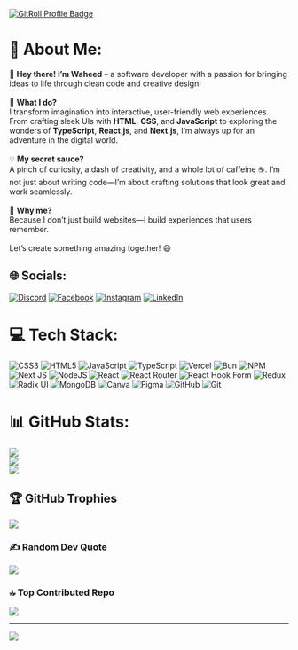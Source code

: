 <a href="https://gitroll.io/profile/u7TyMs5JmWAcJcGDs2x4WSQAhPSk1" target="_blank"><img src="https://gitroll.io/api/badges/profiles/v1/u7TyMs5JmWAcJcGDs2x4WSQAhPSk1?theme=light" alt="GitRoll Profile Badge"/></a>

# 💫 About Me:
👋 **Hey there! I’m Waheed** – a software developer with a passion for bringing ideas to life through clean code and creative design!  <br><br>🌟 **What I do?**  <br>I transform imagination into interactive, user-friendly web experiences. From crafting sleek UIs with **HTML**, **CSS**, and **JavaScript** to exploring the wonders of **TypeScript**, **React.js**, and **Next.js**, I’m always up for an adventure in the digital world.  <br><br>💡 **My secret sauce?**  <br>A pinch of curiosity, a dash of creativity, and a whole lot of caffeine ☕. I’m not just about writing code—I’m about crafting solutions that look great and work seamlessly.  <br><br>🚀 **Why me?**  <br>Because I don’t just build websites—I build experiences that users remember.  <br><br>Let’s create something amazing together! 😄  <br>


## 🌐 Socials:
[![Discord](https://img.shields.io/badge/Discord-%237289DA.svg?logo=discord&logoColor=white)](https://discord.gg/1210209904208510999) [![Facebook](https://img.shields.io/badge/Facebook-%231877F2.svg?logo=Facebook&logoColor=white)](https://facebook.com/muhammadwaheedaree) [![Instagram](https://img.shields.io/badge/Instagram-%23E4405F.svg?logo=Instagram&logoColor=white)](https://instagram.com/muhammadwaheedaree) [![LinkedIn](https://img.shields.io/badge/LinkedIn-%230077B5.svg?logo=linkedin&logoColor=white)](https://linkedin.com/in/muhammadwaheedaree) 

# 💻 Tech Stack:
![CSS3](https://img.shields.io/badge/css3-%231572B6.svg?style=for-the-badge&logo=css3&logoColor=white) ![HTML5](https://img.shields.io/badge/html5-%23E34F26.svg?style=for-the-badge&logo=html5&logoColor=white) ![JavaScript](https://img.shields.io/badge/javascript-%23323330.svg?style=for-the-badge&logo=javascript&logoColor=%23F7DF1E) ![TypeScript](https://img.shields.io/badge/typescript-%23007ACC.svg?style=for-the-badge&logo=typescript&logoColor=white) ![Vercel](https://img.shields.io/badge/vercel-%23000000.svg?style=for-the-badge&logo=vercel&logoColor=white) ![Bun](https://img.shields.io/badge/Bun-%23000000.svg?style=for-the-badge&logo=bun&logoColor=white) ![NPM](https://img.shields.io/badge/NPM-%23CB3837.svg?style=for-the-badge&logo=npm&logoColor=white) ![Next JS](https://img.shields.io/badge/Next-black?style=for-the-badge&logo=next.js&logoColor=white) ![NodeJS](https://img.shields.io/badge/node.js-6DA55F?style=for-the-badge&logo=node.js&logoColor=white) ![React](https://img.shields.io/badge/react-%2320232a.svg?style=for-the-badge&logo=react&logoColor=%2361DAFB) ![React Router](https://img.shields.io/badge/React_Router-CA4245?style=for-the-badge&logo=react-router&logoColor=white) ![React Hook Form](https://img.shields.io/badge/React%20Hook%20Form-%23EC5990.svg?style=for-the-badge&logo=reacthookform&logoColor=white) ![Redux](https://img.shields.io/badge/redux-%23593d88.svg?style=for-the-badge&logo=redux&logoColor=white) ![Radix UI](https://img.shields.io/badge/radix%20ui-161618.svg?style=for-the-badge&logo=radix-ui&logoColor=white) ![MongoDB](https://img.shields.io/badge/MongoDB-%234ea94b.svg?style=for-the-badge&logo=mongodb&logoColor=white) ![Canva](https://img.shields.io/badge/Canva-%2300C4CC.svg?style=for-the-badge&logo=Canva&logoColor=white) ![Figma](https://img.shields.io/badge/figma-%23F24E1E.svg?style=for-the-badge&logo=figma&logoColor=white) ![GitHub](https://img.shields.io/badge/github-%23121011.svg?style=for-the-badge&logo=github&logoColor=white) ![Git](https://img.shields.io/badge/git-%23F05033.svg?style=for-the-badge&logo=git&logoColor=white)
# 📊 GitHub Stats:
![](https://github-readme-stats.vercel.app/api?username=muhammadwaheedaree&theme=default_repocard&hide_border=false&include_all_commits=false&count_private=false)<br/>
![](https://github-readme-streak-stats.herokuapp.com/?user=muhammadwaheedaree&theme=default_repocard&hide_border=false)<br/>
![](https://github-readme-stats.vercel.app/api/top-langs/?username=muhammadwaheedaree&theme=default_repocard&hide_border=false&include_all_commits=false&count_private=false&layout=compact)

## 🏆 GitHub Trophies
![](https://github-profile-trophy.vercel.app/?username=muhammadwaheedaree&theme=radical&no-frame=false&no-bg=true&margin-w=4)

### ✍️ Random Dev Quote
![](https://quotes-github-readme.vercel.app/api?type=horizontal&theme=radical)

### 🔝 Top Contributed Repo
![](https://github-contributor-stats.vercel.app/api?username=muhammadwaheedaree&limit=5&theme=dark&combine_all_yearly_contributions=true)

---
[![](https://visitcount.itsvg.in/api?id=muhammadwaheedaree&icon=0&color=0)](https://visitcount.itsvg.in)

<!-- Proudly created with GPRM ( https://gprm.itsvg.in ) -->
